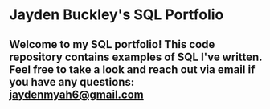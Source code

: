 # Jayden Buckley's SQL Portfolio

## Welcome to my SQL portfolio! This code repository contains examples of SQL I've written. Feel free to take a look and reach out via email if you have any questions: jaydenmyah6@gmail.com
